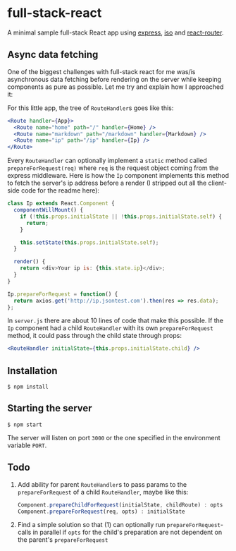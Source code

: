 # full-stack-react

A minimal sample full-stack React app using [express](http://expressjs.com/), [iso](https://github.com/goatslacker/iso) and [react-router](http://rackt.github.io/react-router/).

## Async data fetching

One of the biggest challenges with full-stack react for me was/is asynchronous data fetching before rendering on the server while keeping components as pure as possible. Let me try and explain how I approached it:

For this little app, the tree of `RouteHandler`s goes like this:

```jsx
<Route handler={App}>
  <Route name="home" path="/" handler={Home} />
  <Route name="markdown" path="/markdown" handler={Markdown} />
  <Route name="ip" path="/ip" handler={Ip} />
</Route>
```

Every `RouteHandler` can optionally implement a `static` method called `prepareForRequest(req)` where `req` is the request object coming from the express middleware. Here is how the `Ip` component implements this method to fetch the server's ip address before a render (I stripped out all the client-side code for the readme here):

```javascript
class Ip extends React.Component {
  componentWillMount() {
    if (!this.props.initialState || !this.props.initialState.self) {
      return;
    }

    this.setState(this.props.initialState.self);
  }

  render() {
    return <div>Your ip is: {this.state.ip}</div>;
  }
}

Ip.prepareForRequest = function() {
  return axios.get('http://ip.jsontest.com').then(res => res.data);
};
```

In `server.js` there are about 10 lines of code that make this possible. If the `Ip` component had a child `RouteHandler` with its own `prepareForRequest` method, it could pass through the child state through props:

```jsx
<RouteHandler initialState={this.props.initialState.child} />
```

## Installation

```
$ npm install
```

## Starting the server

```
$ npm start
```

The server will listen on port `3000` or the one specified in the environment variable `PORT`.

## Todo

1. Add ability for parent `RouteHandler`s to pass params to the `prepareForRequest` of a child `RouteHandler`, maybe like this:
    ```javascript
    Component.prepareChildForRequest(initialState, childRoute) : opts
    Component.prepareForRequest(req, opts) : initialState
    ```

2. Find a simple solution so that (1) can optionally run `prepareForRequest`-calls in parallel if `opts` for the child's preparation are not dependent on the parent's `prepareForRequest`
